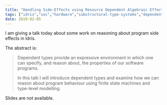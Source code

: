 ```yaml
---
title: "Handling Side-Effects using Resource Dependent Algebraic Effects"
tags: ["idris","soc","hardware","substructural-type-systems","dependent-types","border-patrol","tdd","systems"]
date: 2019-02-05
---
```


I am giving a talk today about some work on reasoning about program side effects in Idris.

The abstract is:

> Dependent types provide an expressive environment in which one can
> specify, and reason about, the properties of our software programs.
>
> In this talk I will introduce dependent types and examine how we can
> reason about program behaviour using finite state machines and
> type-level modelling.

Slides are not available.
